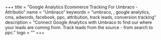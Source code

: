 +++
title = "Google Analytics Ecommerce Tracking For Umbraco - Attributio"
name = "Umbraco"
keywords = "umbraco, , google analytics, cms, adwords, facebook, ppc, attribution, track leads, conversion tracking"
description = "Connect Google Analytics with Umbraco to find our where your leads are coming from. Track leads from the source - from search to ppc."
logo = ""
+++
